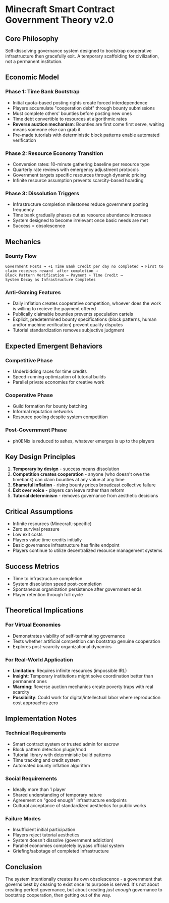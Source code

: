 # Minecraft Smart Contract Government Theory v2.0

## Core Philosophy
Self-dissolving governance system designed to bootstrap cooperative infrastructure then gracefully exit. A temporary scaffolding for civilization, not a permanent institution.

## Economic Model

### Phase 1: Time Bank Bootstrap
- Initial quota-based posting rights create forced interdependence
- Players accumulate "cooperation debt" through bounty submissions
- Must complete others' bounties before posting new ones
- Time debt convertible to resources at algorithmic rates
- **Reverse auction mechanism**: Bounties are first come first serve, waiting means someone else can grab it
- Pre-made tutorials with deterministic block patterns enable automated verification

### Phase 2: Resource Economy Transition
- Conversion rates: 10-minute gathering baseline per resource type
- Quarterly rate reviews with emergency adjustment protocols
- Government targets specific resources through dynamic pricing
- Infinite resource assumption prevents scarcity-based hoarding

### Phase 3: Dissolution Triggers
- Infrastructure completion milestones reduce government posting frequency
- Time bank gradually phases out as resource abundance increases
- System designed to become irrelevant once basic needs are met
- Success = obsolescence

## Mechanics

### Bounty Flow
```
Government Posts → +1 Time Bank Credit per day no completed → First to claim receives reward  after completion → 
Block Pattern Verification → Payment + Time Credit → 
System Decay as Infrastructure Completes
```

### Anti-Gaming Features
- Daily inflation creates cooperative competition, whoever does the work is willing to recieve the payment offered
- Publically claimable bounties prevents speculation cartels
- Explicit, predetermined bounty specifications (block patterns, human and/or machine verification) prevent quality disputes
- Tutorial standardization removes subjective judgment

## Expected Emergent Behaviors

### Competitive Phase
- Underbidding races for time credits
- Speed-running optimization of tutorial builds
- Parallel private economies for creative work

### Cooperative Phase
- Guild formation for bounty batching
- Informal reputation networks
- Resource pooling despite system competition

### Post-Government Phase
- ph0ENix is reduced to ashes, whatever emerges is up to the players

## Key Design Principles
1. **Temporary by design** - success means dissolution
2. **Competition creates cooperation** - anyone (who doesn't owe the timebank) can claim bounties at any value at any time
3. **Shameful inflation** - rising bounty prices broadcast collective failure
4. **Exit over voice** - players can leave rather than reform
5. **Tutorial determinism** - removes governance from aesthetic decisions

## Critical Assumptions
- Infinite resources (Minecraft-specific)
- Zero survival pressure
- Low exit costs
- Players value time credits initially
- Basic governance infrastructure has finite endpoint
- Players continue to utilize decentralized resource management systems

## Success Metrics
- Time to infrastructure completion
- System dissolution speed post-completion
- Spontaneous organization persistence after government ends
- Player retention through full cycle

## Theoretical Implications

### For Virtual Economies
- Demonstrates viability of self-terminating governance
- Tests whether artificial competition can bootstrap genuine cooperation
- Explores post-scarcity organizational dynamics

### For Real-World Application
- **Limitation**: Requires infinite resources (impossible IRL)
- **Insight**: Temporary institutions might solve coordination better than permanent ones
- **Warning**: Reverse auction mechanics create poverty traps with real scarcity
- **Possibility**: Could work for digital/intellectual labor where reproduction cost approaches zero

## Implementation Notes

### Technical Requirements
- Smart contract system or trusted admin for escrow
- Block pattern detection plugin/mod
- Tutorial library with deterministic build patterns
- Time tracking and credit system
- Automated bounty inflation algorithm

### Social Requirements
- Ideally more than 1 player
- Shared understanding of temporary nature
- Agreement on "good enough" infrastructure endpoints
- Cultural acceptance of standardized aesthetics for public works

### Failure Modes
- Insufficient initial participation
- Players reject tutorial aesthetics
- System doesn't dissolve (government addiction)
- Parallel economies completely bypass official system
- Griefing/sabotage of completed infrastructure

## Conclusion
The system intentionally creates its own obsolescence - a government that governs best by ceasing to exist once its purpose is served. It's not about creating perfect governance, but about creating *just enough* governance to bootstrap cooperation, then getting out of the way.
